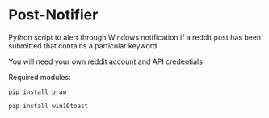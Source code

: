 # Post-Notifier
Python script to alert through Windows notification if a reddit post has been submitted that contains a particular keyword.

You will need your own reddit account and API credentials

Required modules:

`pip install praw`

`pip install win10toast` 

